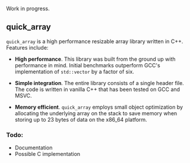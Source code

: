 Work in progress.
## quick_array
`quick_array` is a high performance resizable array library written in C++. Features include:

- **High performance**. This library was built from the ground up with performance in mind. Initial benchmarks outperform GCC's implementation of `std::vector` by a factor of six.

- **Simple integration**. The entire library consists of a single header file. The code is written in vanilla C++ that has been tested on GCC and MSVC.

- **Memory efficient**. `quick_array` employs small object optimization by allocating the underlying array on the stack to save memory when storing up to 23 bytes of data on the x86_64 platform.

### Todo:
- Documentation
- Possible C implementation

